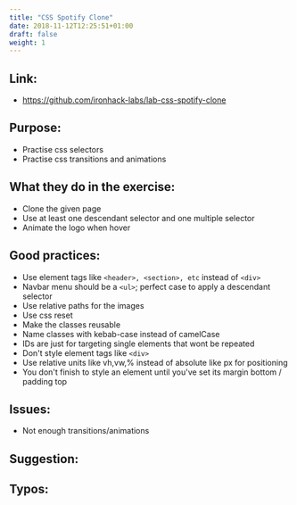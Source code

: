 ```yaml
---
title: "CSS Spotify Clone"
date: 2018-11-12T12:25:51+01:00
draft: false
weight: 1
---
```


## Link:
  - https://github.com/ironhack-labs/lab-css-spotify-clone
## Purpose:
  - Practise css selectors
  - Practise css transitions and animations
## What they do in the exercise:
  - Clone the given page
  - Use at least one descendant selector and one multiple selector
  - Animate the logo when hover
## Good practices:
  - Use element tags like ```<header>, <section>, etc``` instead of ```<div>```
  - Navbar menu should be a ```<ul>```; perfect case to apply a descendant selector
  - Use relative paths for the images
  - Use css reset
  - Make the classes reusable
  - Name classes with kebab-case instead of camelCase
  - IDs are just for targeting single elements that wont be repeated
  - Don't style element tags like ```<div>```
  - Use relative units like vh,vw,% instead of absolute like px for positioning
  - You don't finish to style an element until you've set its margin bottom / padding top



## Issues:
  - Not enough transitions/animations
## Suggestion:

## Typos:

